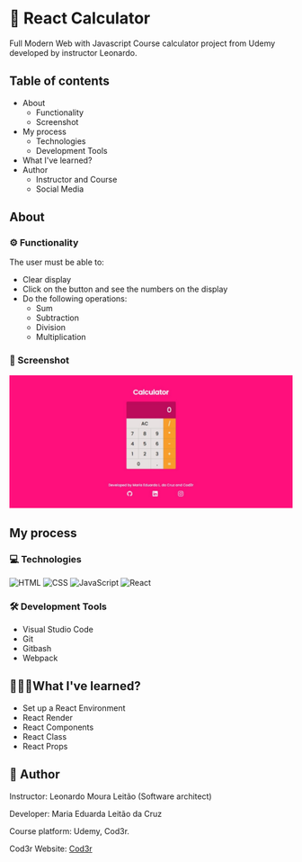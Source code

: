 # 📲 React Calculator

Full Modern Web with Javascript Course calculator project from Udemy developed by instructor Leonardo.

## Table of contents

- About
    - Functionality
    - Screenshot
- My process
    - Technologies
    - Development Tools
- What I've learned?
- Author
    - Instructor and Course
    - Social Media

## About

### ⚙️ Functionality

The user must be able to:

- Clear display
- Click on the button and see the numbers on the display
- Do the following operations:
    - Sum
    - Subtraction
    - Division
    - Multiplication

### 📸 Screenshot

![Screenshot](./src/img/calculator_screenshot.jpeg)

## My process

### 💻 Technologies

![HTML](https://img.shields.io/badge/HTML-ff0f7b?style=for-the-badge&logo=html5&logoColor=white)
![CSS](https://img.shields.io/badge/CSS-ff0f7b?&style=for-the-badge&logo=css3&logoColor=white)
![JavaScript](https://img.shields.io/badge/JavaScript-ff0f7b?style=for-the-badge&logo=javascript&logoColor=white)
![React](https://img.shields.io/badge/React-ff0f7b?style=for-the-badge&logo=react&logoColor=white)

### 🛠️ Development Tools

- Visual Studio Code
- Git
- Gitbash
- Webpack

## 👩🏽‍💻What I've learned?

- Set up a React Environment
- React Render
- React Components
- React Class
- React Props

## 📍 Author

Instructor: Leonardo Moura Leitão (Software architect)

Developer: Maria Eduarda Leitão da Cruz

Course platform: Udemy, Cod3r.

Cod3r Website: [Cod3r](www.cod3r.com.br)


